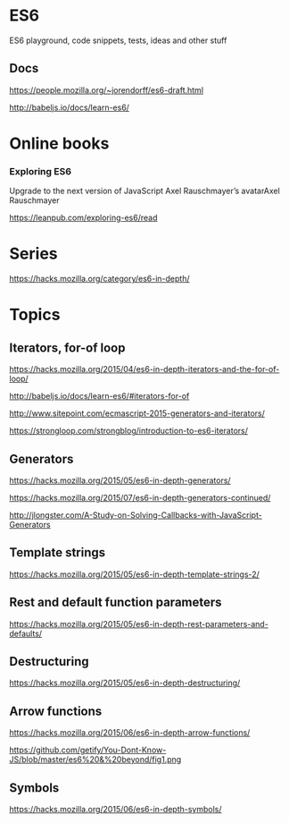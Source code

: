 # ES6
ES6 playground, code snippets, tests, ideas and other stuff

## Docs
https://people.mozilla.org/~jorendorff/es6-draft.html

http://babeljs.io/docs/learn-es6/

# Online books

### Exploring ES6

Upgrade to the next version of JavaScript
Axel Rauschmayer’s avatarAxel Rauschmayer

https://leanpub.com/exploring-es6/read



# Series
https://hacks.mozilla.org/category/es6-in-depth/

# Topics

## Iterators, for-of loop
https://hacks.mozilla.org/2015/04/es6-in-depth-iterators-and-the-for-of-loop/

http://babeljs.io/docs/learn-es6/#iterators-for-of

http://www.sitepoint.com/ecmascript-2015-generators-and-iterators/

https://strongloop.com/strongblog/introduction-to-es6-iterators/


## Generators
https://hacks.mozilla.org/2015/05/es6-in-depth-generators/

https://hacks.mozilla.org/2015/07/es6-in-depth-generators-continued/

http://jlongster.com/A-Study-on-Solving-Callbacks-with-JavaScript-Generators    


## Template strings
https://hacks.mozilla.org/2015/05/es6-in-depth-template-strings-2/

## Rest and default function parameters
https://hacks.mozilla.org/2015/05/es6-in-depth-rest-parameters-and-defaults/

## Destructuring
https://hacks.mozilla.org/2015/05/es6-in-depth-destructuring/

## Arrow functions
https://hacks.mozilla.org/2015/06/es6-in-depth-arrow-functions/

https://github.com/getify/You-Dont-Know-JS/blob/master/es6%20&%20beyond/fig1.png

## Symbols
https://hacks.mozilla.org/2015/06/es6-in-depth-symbols/


